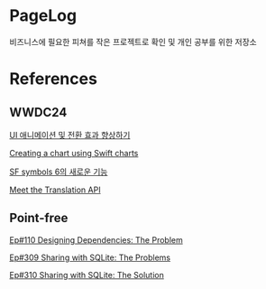 # PageLog

비즈니스에 필요한 피쳐를 작은 프로젝트로 확인
및 개인 공부를 위한 저장소


# References

## WWDC24
[UI 애니메이션 및 전환 효과 향상하기](https://developer.apple.com/kr/videos/play/wwdc2024/10145/)

[Creating a chart using Swift charts](https://developer.apple.com/documentation/charts/creating-a-chart-using-swift-charts)

[SF symbols 6의 새로운 기능](https://developer.apple.com/kr/videos/play/wwdc2024/10188/)

[Meet the Translation API](https://developer.apple.com/kr/videos/play/wwdc2024/10117/)

## Point-free

[Ep#110 Designing Dependencies: The Problem](https://www.pointfree.co/collections/dependencies/designing-dependencies/ep110-designing-dependencies-the-problem)

[Ep#309 Sharing with SQLite: The Problems](https://www.pointfree.co/episodes/ep309-sharing-with-sqlite-the-problems#downloads)

[Ep#310 Sharing with SQLite: The Solution](https://www.pointfree.co/episodes/ep310-sharing-with-sqlite-the-solution)